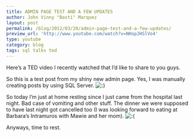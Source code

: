 ```yaml
---
title: ADMIN PAGE TEST AND A FEW UPDATES
author: John Vinny "Basti" Marquez
layout: post
permalink: /blog/2012/03/20/admin-page-test-and-a-few-updates/
preview_url: 'http://www.youtube.com/watch?v=NHopJHSlVo4'
type: youtube
category: blog
tags: sql talks ted
---
```

Here&#8217;s a TED video I recently watched that I&#8217;d like to share to you guys.

<span class="dropcap1">S</span>o this is a test post from my shiny new admin page. Yes, I was manually creating posts by using SQL Server. <img src="http://johnvinnymarquez.net/wp-includes/images/smilies/icon_smile.gif" alt=":)" class="wp-smiley" /> 

So today I&#8217;m just at home resting since I just came from the hospital last night. Bad case of vomiting and other stuff. The dinner we were supposed to have last night got cancelled too (I was looking forward to eating at Barbara&#8217;s Intramuros with Mawie and her mom). <img src="http://johnvinnymarquez.net/wp-includes/images/smilies/icon_sad.gif" alt=":(" class="wp-smiley" /> 

Anyways, time to rest.